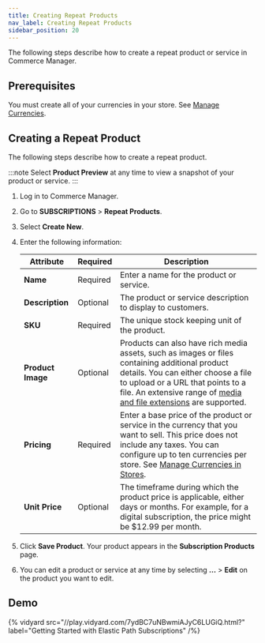 ```yaml
---
title: Creating Repeat Products
nav_label: Creating Repeat Products
sidebar_position: 20
---
```


The following steps describe how to create a repeat product or service in Commerce Manager.

## Prerequisites

You must create all of your currencies in your store. See [Manage Currencies](/docs/pxm/currencies/manage-currencies).

## Creating a Repeat Product

The following steps describe how to create a repeat product.

:::note
Select **Product Preview** at any time to view a snapshot of your product or service.
:::

1. Log in to Commerce Manager.
2. Go to **SUBSCRIPTIONS** > **Repeat Products**.
3. Select **Create New**.
4. Enter the following information:

     | Attribute         | Required | Description   |                                                                                            
     |-------------------|----------|----|
     | **Name**          | Required | Enter a name for the product or service.                                                                                                                                                                                                                                                           |
     | **Description**   | Optional | The product or service description to display to customers.                                                                                                                                                                                                                                        | 
     | **SKU**           | Required | The unique stock keeping unit of the product.                                                                                                                                                                                                                                                      |
     | **Product Image** | Optional | Products can also have rich media assets, such as images or files containing additional product details. You can either choose a file to upload or a URL that points to a file. An extensive range of [media and file extensions](/docs/pxm/products/product-assets/files-overview) are supported. |
     | **Pricing**       | Required | Enter a base price of the product or service in the currency that you want to sell. This price does not include any taxes. You can configure up to ten currencies per store. See [Manage Currencies in Stores](/docs/pxm/currencies/manage-currencies).                                            |
     | **Unit Price**    | Optional | The timeframe during which the product price is applicable, either days or months. For example, for a digital subscription, the price might be $12.99 per month.                                                                                                                                   | 

5. Click **Save Product**. Your product appears in the **Subscription Products** page.
6. You can edit a product or service at any time by selecting **...** > **Edit** on the product you want to edit.

## Demo

{% vidyard src="//play.vidyard.com/7ydBC7uNBwmiAJyC6LUGiQ.html?" label="Getting Started with Elastic Path Subscriptions" /%}
